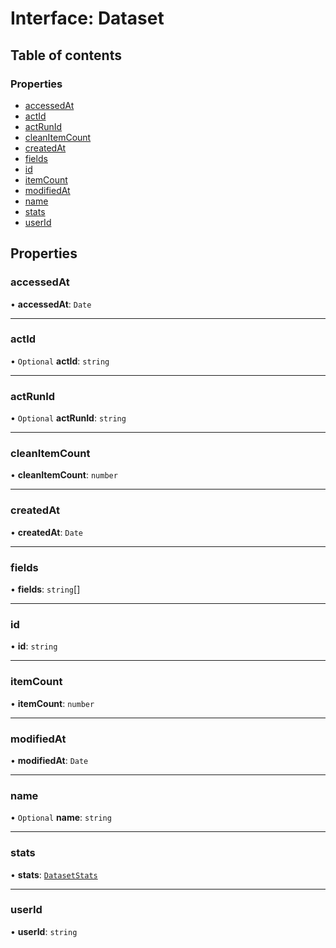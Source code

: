 # Interface: Dataset

## Table of contents

### Properties

- [accessedAt](Dataset.md#accessedat)
- [actId](Dataset.md#actid)
- [actRunId](Dataset.md#actrunid)
- [cleanItemCount](Dataset.md#cleanitemcount)
- [createdAt](Dataset.md#createdat)
- [fields](Dataset.md#fields)
- [id](Dataset.md#id)
- [itemCount](Dataset.md#itemcount)
- [modifiedAt](Dataset.md#modifiedat)
- [name](Dataset.md#name)
- [stats](Dataset.md#stats)
- [userId](Dataset.md#userid)

## Properties

### <a id="accessedat" name="accessedat"></a> accessedAt

• **accessedAt**: `Date`

___

### <a id="actid" name="actid"></a> actId

• `Optional` **actId**: `string`

___

### <a id="actrunid" name="actrunid"></a> actRunId

• `Optional` **actRunId**: `string`

___

### <a id="cleanitemcount" name="cleanitemcount"></a> cleanItemCount

• **cleanItemCount**: `number`

___

### <a id="createdat" name="createdat"></a> createdAt

• **createdAt**: `Date`

___

### <a id="fields" name="fields"></a> fields

• **fields**: `string`[]

___

### <a id="id" name="id"></a> id

• **id**: `string`

___

### <a id="itemcount" name="itemcount"></a> itemCount

• **itemCount**: `number`

___

### <a id="modifiedat" name="modifiedat"></a> modifiedAt

• **modifiedAt**: `Date`

___

### <a id="name" name="name"></a> name

• `Optional` **name**: `string`

___

### <a id="stats" name="stats"></a> stats

• **stats**: [`DatasetStats`](DatasetStats.md)

___

### <a id="userid" name="userid"></a> userId

• **userId**: `string`
